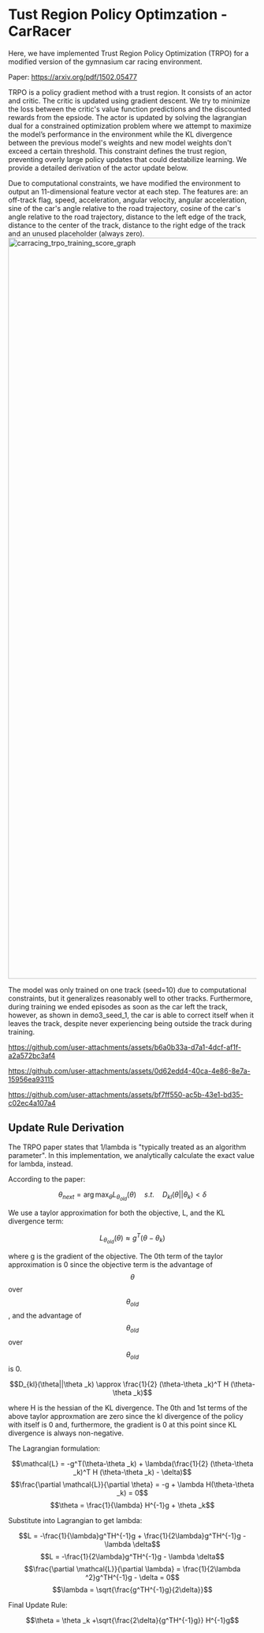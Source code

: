 # Tust Region Policy Optimzation - CarRacer
Here, we have implemented Trust Region Policy Optimization (TRPO) for a modified version of the gymnasium car racing environment.

Paper: https://arxiv.org/pdf/1502.05477

TRPO is a policy gradient method with a trust region. It consists of an actor and critic. The critic is updated using gradient descent. We try to minimize the loss between the critic's value function predictions and the discounted rewards from the epsiode. The actor is updated by solving the lagrangian dual for a constrained optimization problem where we attempt to maximize the model’s performance in the environment while the KL divergence between the previous model's weights and new model weights don't exceed a certain threshold. This constraint defines the trust region, preventing overly large policy updates that could destabilize learning. We provide a detailed derivation of the actor update below. 

Due to computational constraints, we have modified the environment to output an 11-dimensional feature vector at each step. The features are: an off-track flag, speed, acceleration, angular velocity, angular acceleration, sine of the car's angle relative to the road trajectory, cosine of the car's angle relative to the road trajectory, distance to the left edge of the track, distance to the center of the track, distance to the right edge of the track and an unused placeholder (always zero).
<img width="2400" height="1500" alt="carracing_trpo_training_score_graph" src="https://github.com/user-attachments/assets/bad0d269-2f86-49ef-9203-857ac67d3298" />

The model was only trained on one track (seed=10) due to computational constraints, but it generalizes reasonably well to other tracks. Furthermore, during training we ended episodes as soon as the car left the track, however, as shown in demo3_seed_1, the car is able to correct itself when it leaves the track, despite never experiencing being outside the track during training.



https://github.com/user-attachments/assets/b6a0b33a-d7a1-4dcf-af1f-a2a572bc3af4


https://github.com/user-attachments/assets/0d62edd4-40ca-4e86-8e7a-15956ea93115


https://github.com/user-attachments/assets/bf7ff550-ac5b-43e1-bd35-c02ec4a107a4

## Update Rule Derivation

The TRPO paper states that 1/lambda is "typically treated as an algorithm parameter". In this implementation, we analytically calculate the exact value for lambda, instead.

According to the paper:

$$\theta_{next}= \arg\max_{\theta} L_{\theta_{old}}(\theta) \quad s.t. \quad D_{kl}(\theta||\theta _k) < \delta$$

We use a taylor approximation for both the objective, L, and the KL divergence term:

$$L_{\theta_{old}}(\theta) \approx g^T(\theta-\theta _k) $$

where g is the gradient of the objective. The 0th term of the taylor approximation is 0 since the objective term is the advantage of $$\theta$$ over $$\theta_{old}$$, and the advantage of $$\theta_{old}$$ over $$\theta_{old}$$  is 0.

$$D_{kl}(\theta||\theta _k) \approx \frac{1}{2} (\theta-\theta _k)^T H (\theta-\theta _k)$$

where H is the hessian of the KL divergence. The 0th and 1st terms of the above taylor approxmation are zero since the kl divergence of the policy with itself is 0 and, furthermore, the gradient is 0 at this point since KL divergence is always non-negative.

The Lagrangian formulation:

$$\mathcal{L} = -g^T(\theta-\theta _k) + \lambda(\frac{1}{2} (\theta-\theta _k)^T H (\theta-\theta _k) - \delta)$$
$$\frac{\partial \mathcal{L}}{\partial \theta} = -g + \lambda H(\theta-\theta _k) = 0$$
$$\theta = \frac{1}{\lambda} H^{-1}g + \theta _k$$

Substitute into Lagrangian to get lambda:

$$L = -\frac{1}{\lambda}g^TH^{-1}g + \frac{1}{2\lambda}g^TH^{-1}g - \lambda \delta$$
$$L = -\frac{1}{2\lambda}g^TH^{-1}g  - \lambda \delta$$
$$\frac{\partial \mathcal{L}}{\partial \lambda} = \frac{1}{2\lambda ^2}g^TH^{-1}g - \delta = 0$$
$$\lambda = \sqrt{\frac{g^TH^{-1}g}{2\delta}}$$

Final Update Rule:

$$\theta = \theta _k +\sqrt{\frac{2\delta}{g^TH^{-1}g}} H^{-1}g$$
